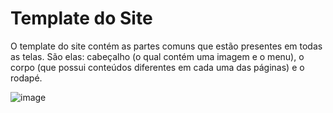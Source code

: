 # Template do Site

O template do site contém as partes comuns que estão presentes em todas as telas. São elas: cabeçalho (o qual contém uma imagem e o menu), o corpo (que possui conteúdos diferentes em cada uma das páginas) e o rodapé.

![image](https://user-images.githubusercontent.com/103527877/174415556-fa32622c-331a-49b7-8590-48549a640515.png)
